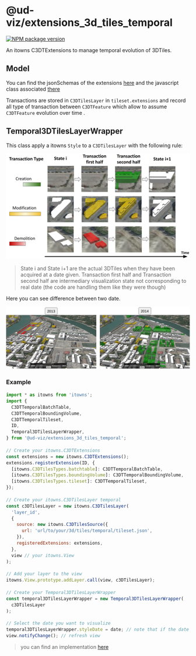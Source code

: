 # @ud-viz/extensions_3d_tiles_temporal

[![NPM package version](https://badgen.net/npm/v/@ud-viz/extensions_3d_tiles_temporal)](https://npmjs.com/package/@ud-viz/extensions_3d_tiles_temporal)

An itowns C3DTExtensions to manage temporal evolution of 3DTiles.

## Model

You can find the jsonSchemas of the extensions [here](./src/model/jsonSchemas/) and the javascript class associated [there](./src/model/)

Transactions are stored in `C3DTilesLayer` in `tileset.extensions` and record all type of transaction between `C3DTFeature` which allow to assume `C3DTFeature` evolution over time .

## Temporal3DTilesLayerWrapper

This class apply a itowns `Style` to a `C3DTilesLayer` with the following rule:

![visu transactions](./img/visu-transactions.png)

> State i and State i+1 are the actual 3DTiles when they have been acquired at a date given. Transaction first half and Transaction second half are intermediary visualization state not corresponding to real date (the code are handling them like they were though)

Here you can see difference between two date.

![visu 2013 2014](./img/visu-2013-2014.png)

### Example

```js
import * as itowns from 'itowns';
import {
  C3DTTemporalBatchTable,
  C3DTTemporalBoundingVolume,
  C3DTTemporalTileset,
  ID,
  Temporal3DTilesLayerWrapper,
} from '@ud-viz/extensions_3d_tiles_temporal';

// Create your itowns.C3DTExtensions
const extensions = new itowns.C3DTExtensions();
extensions.registerExtension(ID, {
  [itowns.C3DTilesTypes.batchtable]: C3DTTemporalBatchTable,
  [itowns.C3DTilesTypes.boundingVolume]: C3DTTemporalBoundingVolume,
  [itowns.C3DTilesTypes.tileset]: C3DTTemporalTileset,
});

// Create your itowns.C3DTilesLayer temporal
const c3DTilesLayer = new itowns.C3DTilesLayer(
  'layer_id',
  {
    source: new itowns.C3DTilesSource({
      url: 'url/to/your/3d/tiles/temporal/tileset.json',
    }),
    registeredExtensions: extensions,
  },
  view // your itowns.View
);

// Add your layer to the view
itowns.View.prototype.addLayer.call(view, c3DTilesLayer);

// Create your Temporal3DTilesLayerWrapper
const temporal3DTilesLayerWrapper = new Temporal3DTilesLayerWrapper(
  c3DTilesLayer
);

// Select the date you want to visualize
temporal3DTilesLayerWrapper.styleDate = date; // note that if the date does not exists in 3DTiles it will select the closer one
view.notifyChange(); // refresh view
```

> you can find an implementation [here](https://github.com/VCityTeam/UD-Viz/blob/master/examples/extensions_3d_tiles_temporal.html)
